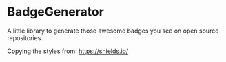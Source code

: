 # BadgeGenerator

A little library to generate those awesome badges you see on open source repositories.

Copying the styles from: https://shields.io/
